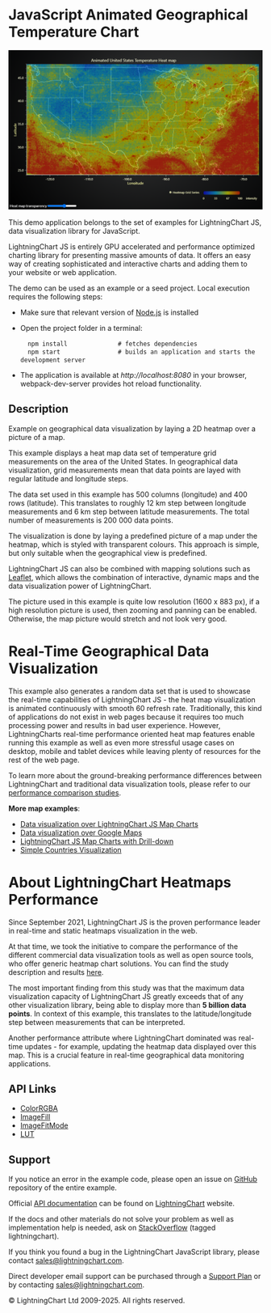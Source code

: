 # JavaScript Animated Geographical Temperature Chart

![JavaScript Animated Geographical Temperature Chart](geoChartUsaTemperature-darkGold.png)

This demo application belongs to the set of examples for LightningChart JS, data visualization library for JavaScript.

LightningChart JS is entirely GPU accelerated and performance optimized charting library for presenting massive amounts of data. It offers an easy way of creating sophisticated and interactive charts and adding them to your website or web application.

The demo can be used as an example or a seed project. Local execution requires the following steps:

-   Make sure that relevant version of [Node.js](https://nodejs.org/en/download/) is installed
-   Open the project folder in a terminal:

          npm install              # fetches dependencies
          npm start                # builds an application and starts the development server

-   The application is available at _http://localhost:8080_ in your browser, webpack-dev-server provides hot reload functionality.


## Description

Example on geographical data visualization by laying a 2D heatmap over a picture of a map.

This example displays a heat map data set of temperature grid measurements on the area of the United States. In geographical data visualization, grid measurements mean that data points are layed with regular latitude and longitude steps.

The data set used in this example has 500 columns (longitude) and 400 rows (latitude). This translates to roughly 12 km step between longitude measurements and 6 km step between latitude measurements. The total number of measurements is 200 000 data points.

The visualization is done by laying a predefined picture of a map under the heatmap, which is styled with transparent colours. This approach is simple, but only suitable when the geographical view is predefined.

LightningChart JS can also be combined with mapping solutions such as [Leaflet](https://leafletjs.com/), which allows the combination of interactive, dynamic maps and the data visualization power of LightningChart.

The picture used in this example is quite low resolution (1600 x 883 px), if a high resolution picture is used, then zooming and panning can be enabled. Otherwise, the map picture would stretch and not look very good.

# Real-Time Geographical Data Visualization

This example also generates a random data set that is used to showcase the real-time capabilities of LightningChart JS - the heat map visualization is animated continuously with smooth 60 refresh rate. Traditionally, this kind of applications do not exist in web pages because it requires too much processing power and results in bad user experience. However, LightningCharts real-time performance oriented heat map features enable running this example as well as even more stressful usage cases on desktop, mobile and tablet devices while leaving plenty of resources for the rest of the web page.

To learn more about the ground-breaking performance differences between LightningChart and traditional data visualization tools, please refer to our [performance comparison studies](https://lightningchart.com/high-performance-javascript-charts/).

**More map examples**:

-   [Data visualization over LightningChart JS Map Charts](https://lightningchart.com/lightningchart-js-interactive-examples/examples/lcjs-example-1103-mapChartVizXY.html)
-   [Data visualization over Google Maps](https://blog.arction.com/easy-geospatial-data-visualization-with-lightningchart-js-and-google)
-   [LightningChart JS Map Charts with Drill-down](https://lightningchart.com/lightningchart-js-interactive-examples/examples/lcjs-example-1111-covidDrillDownDashboard.html)
-   [Simple Countries Visualization](https://lightningchart.com/lightningchart-js-interactive-examples/examples/lcjs-example-1101-mapChartDynamicColor.html)

# About LightningChart Heatmaps Performance

Since September 2021, LightningChart JS is the proven performance leader in real-time and static heatmaps visualization in the web.

At that time, we took the initiative to compare the performance of the different commercial data visualization tools as well as open source tools, who offer generic heatmap chart solutions. You can find the study description and results [here](https://lightningchart.com/js-heatmaps-performance-comparison/).

The most important finding from this study was that the maximum data visualization capacity of LightningChart JS greatly exceeds that of any other visualization library, being able to display more than **5 billion data points**. In context of this example, this translates to the latitude/longitude step between measurements that can be interpreted.

Another performance attribute where LightningChart dominated was real-time updates - for example, updating the heatmap data displayed over this map.
This is a crucial feature in real-time geographical data monitoring applications.


## API Links

* [ColorRGBA]
* [ImageFill]
* [ImageFitMode]
* [LUT]


## Support

If you notice an error in the example code, please open an issue on [GitHub][0] repository of the entire example.

Official [API documentation][1] can be found on [LightningChart][2] website.

If the docs and other materials do not solve your problem as well as implementation help is needed, ask on [StackOverflow][3] (tagged lightningchart).

If you think you found a bug in the LightningChart JavaScript library, please contact sales@lightningchart.com.

Direct developer email support can be purchased through a [Support Plan][4] or by contacting sales@lightningchart.com.

[0]: https://github.com/Arction/
[1]: https://lightningchart.com/lightningchart-js-api-documentation/
[2]: https://lightningchart.com
[3]: https://stackoverflow.com/questions/tagged/lightningchart
[4]: https://lightningchart.com/support-services/

© LightningChart Ltd 2009-2025. All rights reserved.


[ColorRGBA]: https://lightningchart.com/js-charts/api-documentation/v8.0.1/functions/ColorRGBA.html
[ImageFill]: https://lightningchart.com/js-charts/api-documentation/v8.0.1/classes/ImageFill.html
[ImageFitMode]: https://lightningchart.com/js-charts/api-documentation/v8.0.1/enums/ImageFitMode.html
[LUT]: https://lightningchart.com/js-charts/api-documentation/v8.0.1/classes/LUT.html

